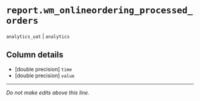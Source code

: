 # `report.wm_onlineordering_processed_orders`
`analytics_uat` | `analytics`

## Column details
* [double precision] `time`
* [double precision] `value`

-------------------------------------------------------------------------------
*Do not make edits above this line.*
